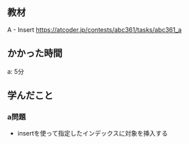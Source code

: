 ## 教材

A - Insert
https://atcoder.jp/contests/abc361/tasks/abc361_a

## かかった時間
a: 5分

## 学んだこと
### a問題
* insertを使って指定したインデックスに対象を挿入する